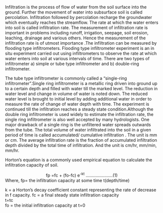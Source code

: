 Infiltration is the process of flow of water from the soil surface into the ground. Further the movement of water into subsurface soil is called percolation. Infiltration followed by percolation recharge the groundwater which eventually reaches the streamflow. The rate at which the water enters into soil is called infiltration rate. The measurement of infiltration rate is important in problems including runoff, irrigation, seepage, soil erosion, leaching, drainage and various others. Hence the measurement of the infiltration rate is of utmost importance .The infiltration can be measured by flooding type infiltrometers. Flooding type infiltrometer experiment is an in situ experiment carried out using infiltrometers to observe the rate at which water enters into soil at various intervals of time. There are two types of infiltrometer a) simple or tube type infiltrometer and b) double-ring infiltrometer.

The tube type infiltrometer is commonly called a “single-ring infiltrometer”.Single ring infiltrometer is a metallic ring driven into ground up to a certain depth and filled with water till the marked level. The reduction in water level and change in volume of water is noted down. The reduced water level is brought to initial level by adding additional water in order to measure the rate of change of water depth with time. The experiment is continued till the infiltration reaches a steady state condition.Although the double ring infiltrometer is used widely to estimate the infiltration rate, the single ring infiltrometer is also well accepted by many hydrologists. One major drawback of a single ring is the unfiltered water spreads outwards from the tube. The total volume of water infiltrated into the soil in a given period of time is called accumulated/ cumulative infiltration . The unit is mm or cm. The average infiltration rate is the fraction of accumulated infiltration depth divided by the total time of infiltration. And the unit is cm/hr, mm/min, mm/hr.

Horton’s equation is a commonly used empirical equation to calculate the infiltration capacity of soil.

<center>
fp =fc + (fo-fc) e<sup>-kt</sup> ......................(1)  
</center>
Where,
fp= the infiltration capacity at some time t(depth/time)

k = a Horton’s decay coefficient constant representing the rate of decrease in f capacity.
fc = a final steady state infiltration capacity  
t=tc  
fo = the initial infiltration capacity at t=0
